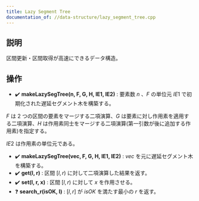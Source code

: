 ```yaml
---
title: Lazy Segment Tree
documentation_of: //data-structure/lazy_segment_tree.cpp
---
```


## 説明
区間更新・区間取得が高速にできるデータ構造。

## 操作
- :heavy_check_mark: **makeLazySegTree(n, F, G, H, IE1, IE2)** : 要素数 $n$ 、$F$ の単位元 $IE1$ で初期化された遅延セグメント木を構築する。

$F$ は $2$ つの区間の要素をマージする二項演算、$G$ は要素に対し作用素を適用する二項演算、$H$ は作用素同士をマージする二項演算(第一引数が後に追加する作用素)を指定する。

$IE2$ は作用素の単位元である。

- :heavy_check_mark: **makeLazySegTree(vec, F, G, H, IE1, IE2)** : $vec$ を元に遅延セグメント木を構築する。
- :heavy_check_mark: **get(l, r)** : 区間 $[l,r)$ に対して二項演算した結果を返す。
- :heavy_check_mark: **set(l, r, x)** : 区間 $[l,r)$ に対して $x$ を作用させる。
- :question: **search_r(isOK, l)** : $[l,r]$ が $isOK$ を満たす最小の $r$ を返す。